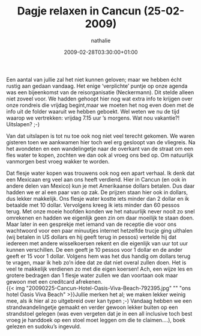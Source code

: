 ﻿---
title: Dagje relaxen in Cancun (25-02-2009)
author: nathalie
type: post
date: 2009-02-28T03:30:00+01:00
url: /weblog/2009/02/28/dagje-relaxen-in-cancun-25-02-2009/
commentFolder: 2009-02-28-dagje-relaxen-in-cancun-25-02-2009
categories:
- Vakantie
tags:
- Mexico
resources:
- src: 20090225-Cancun-Hotel-Oasis-Viva-Beach-792395.jpg
  title: ons hotel Oasis Viva Beach

---
Een aantal van jullie zal het niet kunnen geloven; maar we hebben écht rustig aan gedaan vandaag. Het enige ‘verplichte’ puntje op onze agenda was een bijeenkomst van de reisorganisatie (Neckermann). Dit stelde alleen niet zoveel voor. We hadden gehoopt hier nog wat extra info te krijgen over onze rondreis die vrijdag begint,maar we moeten het nog even doen met de info uit de folder waaruit we hebben geboekt. Wel weten we nu de tijd waarop we vertrekken: vrijdag 7.15 uur ’s morgens. Wat nou vakantie?! Uitslapen? ;-)  

Van dat uitslapen is tot nu toe ook nog niet veel terecht gekomen. We waren gisteren toen we aankwamen hier toch wel erg gesloopt van de vliegreis. Na het avondeten en een wandelingetje naar de overkant van de straat om een fles water te kopen, zochten we dan ook al vroeg ons bed op. Om natuurlijk vanmorgen best vroeg wakker te worden.  

Dat flesje water kopen was trouwens ook nog een apart verhaal. Ik denk dat een Mexicaan erg veel aan ons heeft verdiend. Hier in Cancun (en ook in andere delen van Mexico) kun je met Amerikaanse dollars betalen.  Dus daar hadden we er al een paar van op zak. De prijzen staan hier ook in dollars, dus lekker makkelijk. Ons flesje water kostte iets minder dan 2 dollar en ik betaalde met 10 dollar. Vervolgens kreeg ik iets minder dan 60 pessos terug. Met onze moeie hoofden konden we het natuurlijk never nooit zo snel omrekenen en hadden we eigenlijk geen zin om daar moeilijk te staan doen. Maar later in een gesprekje met iemand van de receptie die voor ons wachtwoord voor een paar minuutjes internet hetzelfde trucje ging uithalen (wij betalen in US dollars en hij geeft terug in pessos) vertelde hij dat iedereen met andere wisselkoersen rekent en die eigenlijk van uur tot uur kunnen verschillen. De een geeft je 10 pessos voor 1 dollar en de ander geeft er 15 voor 1 dollar. Volgens hem was het dus handig om dollars terug te vragen, maar ik heb zo’n idee dat ze dat niet overal zullen doen. Het is veel te makkelijk verdienen zo met die eigen koersen! Ach, een wijze les en grotere bedragen dan 1 flesje water zullen we dan voortaan ook maar gewoon met een creditcard afrekenen.  
{{< img "20090225-Cancun-Hotel-Oasis-Viva-Beach-792395.jpg" ""  "ons hotel Oasis Viva Beach" >}}Jullie merken het al; we maken lekker weinig mee, als ik hier al zo uitgebreid over kan typen ;-)  Vandaag hebben we een strandwandelingetje gemaakt en verder gewoon lekker buiten op een strandstoel gelegen (was even vergeten dat je in een all inclusive toch best vroeg je handdoek op een stoel moet leggen om die te claimen….), boek gelezen en sudoku’s ingevuld.
